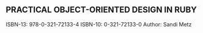 PRACTICAL OBJECT-ORIENTED DESIGN IN RUBY
----
ISBN-13: 978-0-321-72133-4
ISBN-10: 0-321-72133-0
Author: Sandi Metz
